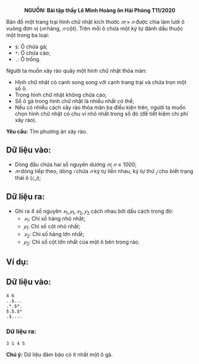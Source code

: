 **<center>NGUỒN: Bài tập thầy Lê Minh Hoàng ôn Hải Phòng T11/2020</center>**

Bản đồ một trang trại hình chữ nhật kích thước $𝑚 × 𝑛$ được chia làm lưới ô vuông đơn vị ($𝑚$ hàng, $𝑛$ cột). Trên mỗi ô chứa một ký tự đánh dấu thuộc một trong ba loại:
- `$`: Ô chứa gà;
- `*`: Ô chứa cáo;
- `.`: Ô trống.

Người ta muốn xây rào quây một hình chữ nhật thỏa mãn:
- Hình chữ nhật có cạnh song song với cạnh trang trại và chứa trọn một số ô.
- Trong hình chữ nhật không chứa cáo;
- Số ô gà trong hình chữ nhật là nhiều nhất có thể;
- Nếu có nhiều cách xây rào thỏa mãn ba điều kiện trên, người ta muốn chọn hình chữ nhật có chu vi nhỏ nhất trong số đó (để tiết kiệm chi phí xây rào).

**Yêu cầu:** Tìm phương án xây rào.

## Dữ liệu vào:
- Dòng đầu chứa hai số nguyên dương $𝑚, 𝑛 ≤ 1000$;
- $𝑚$ dòng tiếp theo, dòng $𝑖$ chứa $𝑛$ ký tự liền nhau, ký tự thứ $𝑗$ cho biết trạng thái ô $(𝑖, 𝑗)$;

## Dữ liệu ra:
- Ghi ra $4$ số nguyên $𝑥_1, 𝑦_1, 𝑥_2, 𝑦_2$ cách nhau bởi dấu cách trong đó:
    - $𝑥_1$: Chỉ số hàng nhỏ nhất;
    - $𝑦_1$: Chỉ số cột nhỏ nhất;
    - $𝑥_2$: Chỉ số hàng lớn nhất;
    - $𝑦_2$: Chỉ số cột lớn nhất của một ô bên trong rào.

## Ví dụ:
## Dữ liệu vào:
```
4 6
..$...
.*.$*.
$.$.$*
.$....
```

### Dữ liệu ra:
```
3 1 4 5
```

**Chú ý:** Dữ liệu đảm bảo có ít nhất một ô gà.